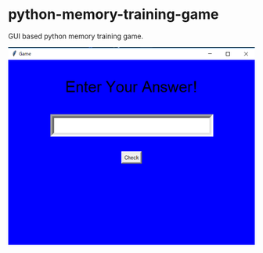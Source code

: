 # python-memory-training-game
GUI based python memory training game. 

![Game](https://raw.githubusercontent.com/serdarbsgn/python-memory-training-game/master/game.png)
